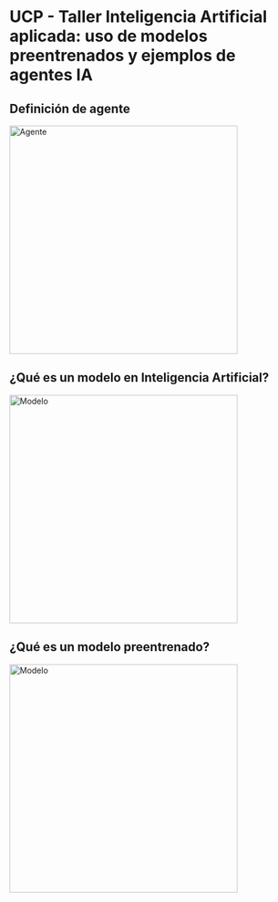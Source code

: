 # UCP - Taller Inteligencia Artificial aplicada: uso de modelos preentrenados y ejemplos de agentes IA

## Definición de agente

<img src="https://github.com/davidriveraarbelaez/UCP_taller_agentes/raw/main/Infograf%C3%ADa/01%20Agentes.webp" alt="Agente" width="400"/>

## ¿Qué es un modelo en Inteligencia Artificial?
<img src="https://github.com/davidriveraarbelaez/UCP_taller_agentes/blob/main/Infograf%C3%ADa/02%20modelo%20IA.webp" alt="Modelo" width="400"/>

## ¿Qué es un modelo preentrenado?
<img src="https://github.com/davidriveraarbelaez/UCP_taller_agentes/blob/main/Infograf%C3%ADa/03%20modelo%20preentrenado.png" alt="Modelo" width="400"/>

